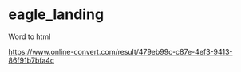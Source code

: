 # eagle_landing

Word to html

https://www.online-convert.com/result/479eb99c-c87e-4ef3-9413-86f91b7bfa4c
